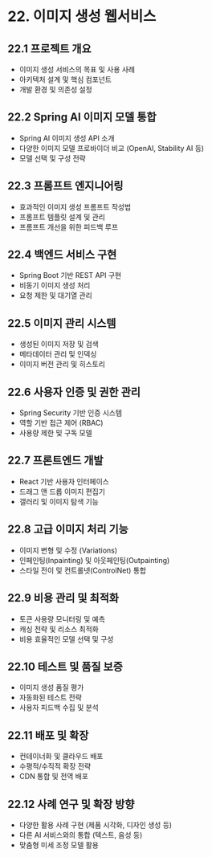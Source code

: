 # 22. 이미지 생성 웹서비스

## 22.1 프로젝트 개요
- 이미지 생성 서비스의 목표 및 사용 사례
- 아키텍처 설계 및 핵심 컴포넌트
- 개발 환경 및 의존성 설정

## 22.2 Spring AI 이미지 모델 통합
- Spring AI 이미지 생성 API 소개
- 다양한 이미지 모델 프로바이더 비교 (OpenAI, Stability AI 등)
- 모델 선택 및 구성 전략

## 22.3 프롬프트 엔지니어링
- 효과적인 이미지 생성 프롬프트 작성법
- 프롬프트 템플릿 설계 및 관리
- 프롬프트 개선을 위한 피드백 루프

## 22.4 백엔드 서비스 구현
- Spring Boot 기반 REST API 구현
- 비동기 이미지 생성 처리
- 요청 제한 및 대기열 관리

## 22.5 이미지 관리 시스템
- 생성된 이미지 저장 및 검색
- 메타데이터 관리 및 인덱싱
- 이미지 버전 관리 및 히스토리

## 22.6 사용자 인증 및 권한 관리
- Spring Security 기반 인증 시스템
- 역할 기반 접근 제어 (RBAC)
- 사용량 제한 및 구독 모델

## 22.7 프론트엔드 개발
- React 기반 사용자 인터페이스
- 드래그 앤 드롭 이미지 편집기
- 갤러리 및 이미지 탐색 기능

## 22.8 고급 이미지 처리 기능
- 이미지 변형 및 수정 (Variations)
- 인페인팅(Inpainting) 및 아웃페인팅(Outpainting)
- 스타일 전이 및 컨트롤넷(ControlNet) 통합

## 22.9 비용 관리 및 최적화
- 토큰 사용량 모니터링 및 예측
- 캐싱 전략 및 리소스 최적화
- 비용 효율적인 모델 선택 및 구성

## 22.10 테스트 및 품질 보증
- 이미지 생성 품질 평가
- 자동화된 테스트 전략
- 사용자 피드백 수집 및 분석

## 22.11 배포 및 확장
- 컨테이너화 및 클라우드 배포
- 수평적/수직적 확장 전략
- CDN 통합 및 전역 배포

## 22.12 사례 연구 및 확장 방향
- 다양한 활용 사례 구현 (제품 시각화, 디자인 생성 등)
- 다른 AI 서비스와의 통합 (텍스트, 음성 등)
- 맞춤형 미세 조정 모델 활용